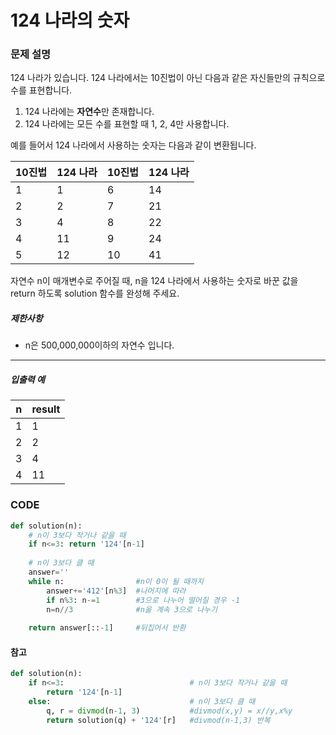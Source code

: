 # 124 나라의 숫자

### 문제 설명

124 나라가 있습니다. 124 나라에서는 10진법이 아닌 다음과 같은 자신들만의 규칙으로 수를 표현합니다.

1. 124 나라에는 **자연수**만 존재합니다.
2. 124 나라에는 모든 수를 표현할 때 1, 2, 4만 사용합니다.

예를 들어서 124 나라에서 사용하는 숫자는 다음과 같이 변환됩니다.

| 10진법 | 124 나라 | 10진법 | 124 나라 |
| ------ | -------- | ------ | -------- |
| 1      | 1        | 6      | 14       |
| 2      | 2        | 7      | 21       |
| 3      | 4        | 8      | 22       |
| 4      | 11       | 9      | 24       |
| 5      | 12       | 10     | 41       |

자연수 n이 매개변수로 주어질 때, n을 124 나라에서 사용하는 숫자로 바꾼 값을 return 하도록 solution 함수를 완성해 주세요.

##### 제한사항

- n은 500,000,000이하의 자연수 입니다.

------

##### 입출력 예

| n    | result |
| ---- | ------ |
| 1    | 1      |
| 2    | 2      |
| 3    | 4      |
| 4    | 11     |



### CODE

```python
def solution(n):
    # n이 3보다 작거나 같을 때
    if n<=3: return '124'[n-1] 
    
    # n이 3보다 클 때
    answer=''
    while n:                #n이 0이 될 때까지
        answer+='412'[n%3]  #나머지에 따라
        if n%3: n-=1        #3으로 나누어 떨어질 경우 -1
        n=n//3              #n을 계속 3으로 나누기
    
    return answer[::-1]     #뒤집어서 반환
```



#### 참고

```python
def solution(n):
    if n<=3:							# n이 3보다 작거나 같을 때
        return '124'[n-1]
    else:								# n이 3보다 클 때
        q, r = divmod(n-1, 3)			#divmod(x,y) = x//y,x%y
        return solution(q) + '124'[r]	#divmod(n-1,3) 반복
```

